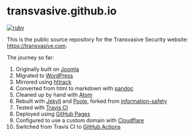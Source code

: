 # transvasive.github.io

[![ruby](https://github.com/transvasive/transvasive.github.io/workflows/ruby/badge.svg)](https://github.com/transvasive/transvasive.github.io/actions)

This is the public source repository for the Transvasive Security website: <https://transvasive.com>.

The journey so far:

1. Originally built on [Joomla](https://www.joomla.org)
1. Migrated to [WordPress](https://wordpress.org)
1. Mirrored using [httrack](https://www.httrack.com)
1. Converted from html to markdown with [pandoc](https://pandoc.org)
1. Cleaned up by hand with [Atom](https://atom.io)
1. Rebuilt with [Jekyll](https://jekyllrb.com) and [Poole](http://getpoole.com), forked from [information-safety](https://github.com/information-safety/information-safety.github.io)
1. Tested with [Travis CI](https://travis-ci.com)
1. Deployed using [GitHub Pages](https://pages.github.com)
1. Configured to use a custom domain with [Cloudflare](https://www.cloudflare.com)
1. Switched from Travis CI to [GitHub Actions](https://docs.github.com/en/actions)
